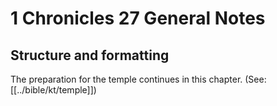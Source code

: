# 1 Chronicles 27 General Notes
## Structure and formatting

The preparation for the temple continues in this chapter. (See: [[../bible/kt/temple]])